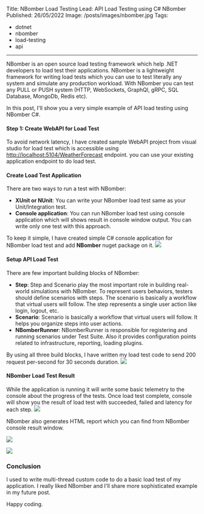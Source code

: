 Title: NBomber Load Testing 
Lead: API Load Testing using C# NBomber
Published: 26/05/2022
Image: /posts/images/nbomber.jpg
Tags:
  - dotnet
  - nbomber
  - load-testing
  - api
---

NBomber is an open source load testing framework which help .NET developers to load test their applications. NBomber is a lightweight framework for writing load tests which you can use to test literally any system and simulate any production workload. With NBomber you can test any PULL or PUSH system (HTTP, WebSockets, GraphQl, gRPC, SQL Database, MongoDb, Redis etc).

In this post, I'll show you a very simple example of API load testing using NBomber C#. 

#### Step 1: Create WebAPI for Load Test

To avoid network latency, I have created sample WebAPI project from visual studio for load test which is accessible using [http://localhost:5104/WeatherForecast](http://localhost:5104/WeatherForecast) endpoint. you can use your existing application endpoint to do load test.

#### Create Load Test Application
There are two ways to run a test with NBomber:

- **XUnit or NUnit**: You can write your NBomber load test same as your Unit/Integration test.
- **Console application**: You can run NBomber load test using console application which will shows result in console window output. You can write only one test with this approach.

To keep it simple, I have created simple C# console application for NBomber load test and add **NBomber** nuget package on it.
![](/posts/images/nbomber-1.jpg)

#### Setup API Load Test
There are few important building blocks of NBomber:

- **Step**: Step and Scenario play the most important role in building real-world simulations with NBomber. To represent users behaviors, testers should define scenarios with steps. The scenario is basically a workflow that virtual users will follow. The step represents a single user action like login, logout, etc. 
- **Scenario**: Scenario is basically a workflow that virtual users will follow. It helps you organize steps into user actions.
- **NBomberRunner**: NBomberRunner is responsible for registering and running scenarios under Test Suite. Also it provides configuration points related to infrastructure, reporting, loading plugins. 

By using all three build blocks, I have written my load test code to send 200 request per-second for 30 seconds duration.
![](/posts/images/nbomber-2.jpg)

#### NBomber Load Test Result
While the application is running it will write some basic telemetry to the console about the progress of the tests. Once load test complete, console will show you the result of load test with succeeded, failed and latency for each step.
![](/posts/images/nbomber-3.jpg)

NBomber also generates HTML report which you can find from NBomber console result window.

![](/posts/images/nbomber-4.jpg)

![](/posts/images/nbomber-5.jpg)

### Conclusion
I used to write multi-thread custom code to do a basic load test of my application. I really liked NBomber and I'll share more sophisticated example in my future post.

Happy coding.